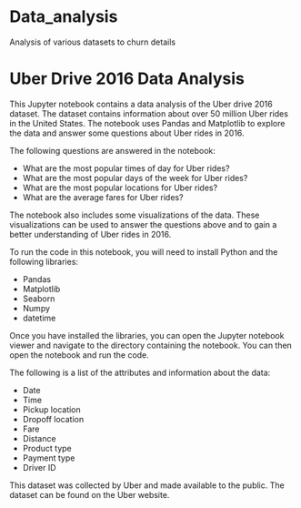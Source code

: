 # Data_analysis
Analysis of various datasets to churn details
<!DOCTYPE html>
<html lang="en">
<head>
  <meta charset="UTF-8">
  <meta name="viewport" content="width=device-width, initial-scale=1.0">
<!--    <title>README</title> -->
</head>
<body>
  <h1>Uber Drive 2016 Data Analysis</h1>
  <p>This Jupyter notebook contains a data analysis of the Uber drive 2016 dataset. The dataset contains information about over 50 million Uber rides in the United States. The notebook uses Pandas and Matplotlib to explore the data and answer some questions about Uber rides in 2016.</p>
  <p>The following questions are answered in the notebook:</p>
  <ul>
    <li>What are the most popular times of day for Uber rides?</li>
    <li>What are the most popular days of the week for Uber rides?</li>
    <li>What are the most popular locations for Uber rides?</li>
    <li>What are the average fares for Uber rides?</li>
  </ul>
  <p>The notebook also includes some visualizations of the data. These visualizations can be used to answer the questions above and to gain a better understanding of Uber rides in 2016.</p>
  <p>To run the code in this notebook, you will need to install Python and the following libraries:</p>
  <ul>
    <li>Pandas</li>
    <li>Matplotlib</li>
    <li>Seaborn</li>
    <li>Numpy</li>
    <li>datetime</li>
  </ul>
  <p>Once you have installed the libraries, you can open the Jupyter notebook viewer and navigate to the directory containing the notebook. You can then open the notebook and run the code.</p>
  <p>The following is a list of the attributes and information about the data:</p>
  <ul>
    <li>Date</li>
    <li>Time</li>
    <li>Pickup location</li>
    <li>Dropoff location</li>
    <li>Fare</li>
    <li>Distance</li>
    <li>Product type</li>
    <li>Payment type</li>
    <li>Driver ID</li>
  </ul>
  <p>This dataset was collected by Uber and made available to the public. The dataset can be found on the Uber website.</p>
<!--   <p>If you have any questions about this notebook, please contact the author at <a href="mailto:[email protected]">[email protected]</a>.</p> -->
</body>
</html>
